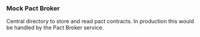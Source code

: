 ### Mock Pact Broker

Central directory to store and read pact contracts.
In production this would be handled by the Pact Broker service.
